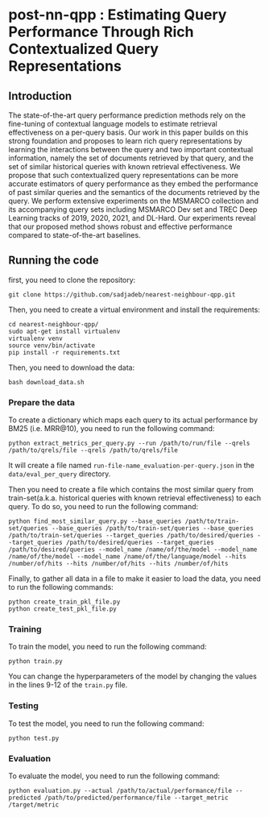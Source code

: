 # post-nn-qpp : Estimating Query Performance Through Rich Contextualized Query Representations

## Introduction
The state-of-the-art query performance prediction methods rely on the fine-tuning of contextual language models to estimate retrieval effectiveness on a per-query basis. Our work in this paper builds on this strong foundation and proposes to learn rich query representations by learning the interactions between the query and two important contextual information, namely the set of documents retrieved by that query, and the set of similar historical queries with known retrieval effectiveness. We propose that such contextualized query representations can be more accurate estimators of query performance as they embed the performance of past similar queries and the semantics of the documents retrieved by the query. We perform extensive experiments on the MSMARCO collection and its accompanying query sets including MSMARCO Dev set and TREC Deep Learning tracks of 2019, 2020, 2021,
and DL-Hard. Our experiments reveal that our proposed method shows robust and effective performance compared to state-of-the-art baselines.

## Running the code
first, you need to clone the repository:
```
git clone https://github.com/sadjadeb/nearest-neighbour-qpp.git
```
Then, you need to create a virtual environment and install the requirements:
```
cd nearest-neighbour-qpp/
sudo apt-get install virtualenv
virtualenv venv
source venv/bin/activate
pip install -r requirements.txt
```
Then, you need to download the data:
```
bash download_data.sh
```

### Prepare the data
To create a dictionary which maps each query to its actual performance by BM25 (i.e. MRR@10), you need to run the following command:
```
python extract_metrics_per_query.py --run /path/to/run/file --qrels /path/to/qrels/file --qrels /path/to/qrels/file
```
It will create a file named `run-file-name_evaluation-per-query.json` in the `data/eval_per_query` directory.

Then you need to create a file which contains the most similar query from train-set(a.k.a. historical queries with known retrieval effectiveness) to each query. To do so, you need to run the following command:
```
python find_most_similar_query.py --base_queries /path/to/train-set/queries --base_queries /path/to/train-set/queries --base_queries /path/to/train-set/queries --target_queries /path/to/desired/queries --target_queries /path/to/desired/queries --target_queries /path/to/desired/queries --model_name /name/of/the/model --model_name /name/of/the/model --model_name /name/of/the/language/model --hits /number/of/hits --hits /number/of/hits --hits /number/of/hits
```

Finally, to gather all data in a file to make it easier to load the data, you need to run the following commands:
```
python create_train_pkl_file.py
python create_test_pkl_file.py
```

### Training
To train the model, you need to run the following command:
```
python train.py
```
You can change the hyperparameters of the model by changing the values in the lines 9-12 of the `train.py` file.

### Testing
To test the model, you need to run the following command:
```
python test.py
```

### Evaluation
To evaluate the model, you need to run the following command:
```
python evaluation.py --actual /path/to/actual/performance/file --predicted /path/to/predicted/performance/file --target_metric /target/metric
```

